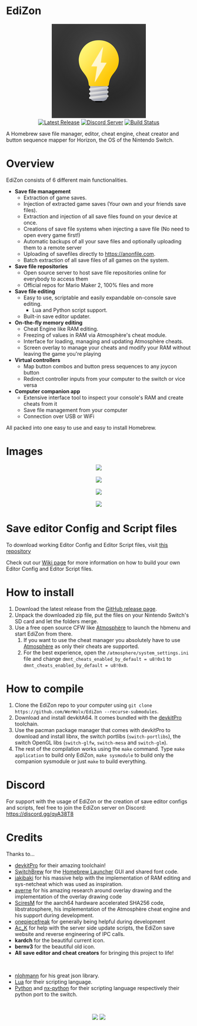 # EdiZon
  <p align="center"><img src="https://raw.githubusercontent.com/WerWolv/EdiZon/master/icon.jpg"><br />
      <a href="https://github.com/WerWolv/EdiZon/releases/latest"><img src="https://img.shields.io/github/downloads/WerWolv/EdiZon/total.svg" alt="Latest Release" /></a>
    <a href="https://discord.gg/qyA38T8"><img src="https://discordapp.com/api/guilds/465980502206054400/embed.png" alt="Discord Server" /></a>
    <a href="https://travis-ci.com/WerWolv/EdiZon"><img src="https://travis-ci.com/WerWolv/EdiZon.svg?branch=master" alt="Build Status" /></a>
  </p>

A Homebrew save file manager, editor, cheat engine, cheat creator and button sequence mapper for Horizon, the OS of the Nintendo Switch.

# Overview
  EdiZon consists of 6 different main functionalities.
  - **Save file management**
    - Extraction of game saves.
    - Injection of extracted game saves (Your own and your friends save files).
    - Extraction and injection of all save files found on your device at once.
    - Creations of save file systems when injecting a save file (No need to open every game first!)
    - Automatic backups of all your save files and optionally uploading them to a remote server
    - Uploading of savefiles directly to https://anonfile.com.
    - Batch extraction of all save files of all games on the system.
  - **Save file repositories**
    - Open source server to host save file repositories online for everybody to access them
    - Official repos for Mario Maker 2, 100% files and more
  - **Save file editing**
    - Easy to use, scriptable and easily expandable on-console save editing.
      - Lua and Python script support.
    - Built-in save editor updater.
  - **On-the-fly memory editing**
    - Cheat Engine like RAM editing.
    - Freezing of values in RAM via Atmosphère's cheat module.
    - Interface for loading, managing and updating Atmosphère cheats.
    - Screen overlay to manage your cheats and modify your RAM without leaving the game you're playing
  - **Virtual controllers**
    - Map button combos and button press sequences to any joycon button
    - Redirect controller inputs from your computer to the switch or vice versa
  - **Computer companion app**
    - Extensive interface tool to inspect your console's RAM and create cheats from it
    - Save file management from your computer
    - Connection over USB or WiFi

  All packed into one easy to use and easy to install Homebrew.

# Images
  <p align="center"><img src="https://raw.githubusercontent.com/WerWolv/EdiZon/master/assets/main_menu.jpg"></p>
  <p align="center"><img src="https://raw.githubusercontent.com/WerWolv/EdiZon/master/assets/save_editor_1.jpg"></p>
  <p align="center"><img src="https://raw.githubusercontent.com/WerWolv/EdiZon/master/assets/save_editor_2.jpg"></p>
  <p align="center"><img src="https://raw.githubusercontent.com/WerWolv/EdiZon/master/assets/ram_editor.jpg"></p>

# Save editor Config and Script files

  To download working Editor Config and Editor Script files, visit [this repository](https://github.com/WerWolv/EdiZon_ConfigsAndScripts/tree/master)

  Check out our [Wiki page](https://github.com/WerWolv/EdiZon/wiki) for more information on how to build your own Editor Config and Editor Script files.

# How to install

  1. Download the latest release from the [GitHub release page](https://github.com/WerWolv/EdiZon/releases/latest).
  2. Unpack the downloaded zip file, put the files on your Nintendo Switch's SD card and let the folders merge.
  3. Use a free open source CFW like [Atmosphère](https://github.com/Atmosphere-NX/Atmosphere) to launch the hbmenu and start EdiZon from there.
     1. If you want to use the cheat manager you absolutely have to use [Atmosphère](https://github.com/Atmosphere-NX/Atmosphere) as only their cheats are supported.
     2. For the best experience, open the `/atmosphere/system_settings.ini` file and change `dmnt_cheats_enabled_by_default = u8!0x1` to `dmnt_cheats_enabled_by_default = u8!0x0`.


# How to compile

  1. Clone the EdiZon repo to your computer using `git clone https://github.com/WerWolv/EdiZon --recurse-submodules`.
  2. Download and install devkitA64. It comes bundled with the [devkitPro](https://devkitpro.org) toolchain.
  3. Use the pacman package manager that comes with devkitPro to download and install libnx, the switch portlibs (`switch-portlibs`), the switch OpenGL libs (`switch-glfw`, `switch-mesa` and `switch-glm`).
  4. The rest of the compilation works using the `make` command. Type `make application` to build only EdiZon, `make sysmodule` to build only the companion sysmodule or just `make` to build everything.

# Discord

  For support with the usage of EdiZon or the creation of save editor configs and scripts, feel free to join the EdiZon server on Discord: https://discord.gg/qyA38T8

# Credits

  Thanks to...

  - [devkitPro](https://devkitpro.org) for their amazing toolchain!
  - [SwitchBrew](https://switchbrew.org/) for the [Homebrew Launcher](https://github.com/switchbrew/nx-hbmenu) GUI and shared font code.
  - [jakibaki](https://github.com/jakibaki) for his massive help with the implementation of RAM editing and sys-netcheat which was used as inspiration.
  - [averne](https://github.com/averne) for his amazing research around overlay drawing and the implementation of the overlay drawing code
  - [SciresM](https://github.com/SciresM) for the aarch64 hardware accelerated SHA256 code, libstratosphere, his implementation of the Atmosphère cheat engine and his support during development.
  - [onepiecefreak](https://github.com/onepiecefreak3) for generally being helpful during development
  - [Ac_K](https://github.com/AcK77) for help with the server side update scripts, the EdiZon save website and reverse engineering of IPC calls.
  - **kardch** for the beautiful current icon.
  - **bernv3** for the beautiful old icon.
  - **All save editor and cheat creators** for bringing this project to life!

  <br>

  - [nlohmann](https://github.com/nlohmann) for his great json library.
  - [Lua](https://www.lua.org/) for their scripting language.
  - [Python](https://www.python.org/) and [nx-python](https://github.com/nx-python) for their scripting language respectively their python port to the switch.


  <br>
  <p align="center"><img src="https://www.lua.org/images/logo.gif">
  <img src="https://upload.wikimedia.org/wikipedia/commons/c/c3/Python-logo-notext.svg"><p>
